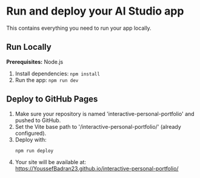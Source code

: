 # Run and deploy your AI Studio app

This contains everything you need to run your app locally.

## Run Locally

**Prerequisites:**  Node.js


1. Install dependencies:
   `npm install`
3. Run the app:
   `npm run dev`

## Deploy to GitHub Pages

1. Make sure your repository is named 'interactive-personal-portfolio' and pushed to GitHub.
2. Set the Vite base path to '/interactive-personal-portfolio/' (already configured).
3. Deploy with:
   ```bash
   npm run deploy
   ```
4. Your site will be available at: https://YoussefBadran23.github.io/interactive-personal-portfolio/

